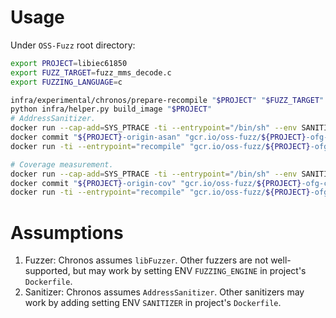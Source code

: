 # Usage
Under `OSS-Fuzz` root directory:
```bash
export PROJECT=libiec61850
export FUZZ_TARGET=fuzz_mms_decode.c
export FUZZING_LANGUAGE=c

infra/experimental/chronos/prepare-recompile "$PROJECT" "$FUZZ_TARGET" "$FUZZING_LANGUAGE"
python infra/helper.py build_image "$PROJECT"
# AddressSanitizer.
docker run --cap-add=SYS_PTRACE -ti --entrypoint="/bin/sh" --env SANITIZER="address" --name "${PROJECT}-origin-asan" "gcr.io/oss-fuzz/${PROJECT}" -c "compile && rm -rf /out/*"
docker commit "${PROJECT}-origin-asan" "gcr.io/oss-fuzz/${PROJECT}-ofg-cached-asan"
docker run -ti --entrypoint="recompile" "gcr.io/oss-fuzz/${PROJECT}-ofg-cached-asan"

# Coverage measurement.
docker run --cap-add=SYS_PTRACE -ti --entrypoint="/bin/sh" --env SANITIZER="coverage" --name "${PROJECT}-origin-cov" "gcr.io/oss-fuzz/${PROJECT}" -c "compile && rm -rf /out/*"
docker commit "${PROJECT}-origin-cov" "gcr.io/oss-fuzz/${PROJECT}-ofg-cached-cov"
docker run -ti --entrypoint="recompile" "gcr.io/oss-fuzz/${PROJECT}-ofg-cached-cov"
```

# Assumptions
1. Fuzzer: Chronos assumes `libFuzzer`. Other fuzzers are not well-supported, but may work by setting ENV `FUZZING_ENGINE` in project's `Dockerfile`.
2. Sanitizer: Chronos assumes `AddressSanitizer`. Other sanitizers may work by adding setting ENV `SANITIZER` in project's `Dockerfile`.
